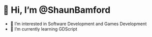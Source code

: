 # 👋 Hi, I’m @ShaunBamford
- 👀 I’m interested in Software Development and Games Development
- 🌱 I’m currently learning GDScript

<!---
ShaunBamford/ShaunBamford is a ✨ special ✨ repository because its `README.md` (this file) appears on your GitHub profile.
You can click the Preview link to take a look at your changes.
--->

